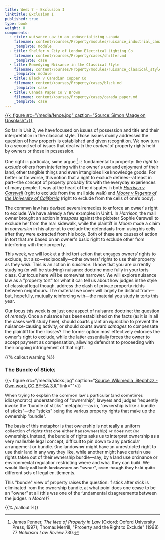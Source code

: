 ```yaml
---
title: Week 7 - Exclusion I
linktitle: Exclusion I
published: true
type: book
weight: 8
components:
  - title: Nuisance Law in an Industrializing Canada
    filename: content/courses/Property/modules/nuisance_industrial_canada.md
    _template: module
  - title: Shelfer v City of London Electrical Lighting Co
    filename: content/courses/Property/cases/shelfer.md
    _template: case
  - title: Remedying Nuisance in the Classical Style
    filename: content/courses/Property/modules/nuisance_classical_style.md
    _template: module
  - title: Black v Canadian Copper Co
    filename: content/courses/Property/cases/black.md
    _template: case
  - title: Canada Paper Co v Brown
    filename: content/courses/Property/cases/canada_paper.md
    _template: case
---
```





[{{< figure src="/media/fence.jpg" caption="Source: Simon Maage on Unsplash">}}](https://unsplash.com/photos/xw-vvvXq3rA)

So far in Unit 2, we have focused on issues of possession and title and their interpretation in the classical style. Those issues mainly addressed the question of how property is established and given recognition. We now turn to a second set of issues that deal with the *content* of property rights held by owners or those in possession. 

One right in particular, some argue,[^exclude] is fundamental to property: the *right to exclude* others from interfering with the owner's use and enjoyment of their land, other tangible things and even intangibles like knowledge goods. For better or for worse, this notion that a right to exclude defines--at least in part--the concept of property probably fits with the everyday experiences of many people. It was at the heart of the disputes in both *[Harrison v Carswell](../week2/#Harrison)* (right to exclude from the mall side walk) and *[Moore v Regents of the University of California](../week3/#Moore)* (right to exclude from the cells of one's body).


The common law has devised several remedies to enforce an owner's right to exclude. We have already a few examples in Unit 1. In *Harrison*, the mall owner brought an action in *trespass* against the picketer Sophie Carswell to exclude her from the mall sidewalk, while the plaintiff in *Moore* made a claim in *conversion* in his attempt to exclude the defendants from using his cells after they were extracted from his body. Both of these are causes of action in tort that are based on an owner's basic right to exclude other from interfering with their property.

This week, we will look at a third tort action that engages owners' rights to exclude, but also—reciprocally—other owners' rights to use their property as they wish. This is an action in *nuisance*. I know that you are currently studying (or will be studying) nuisance doctrine more fully in your torts class. Our focus here will be somewhat narrower. We will explore nuisance law as a "property tort" for what it can tell us about how judges in the style of classical legal thought address the clash of private property rights between neighbours. The material we cover will largely be distinct from—but, hopefully, mutually reinforcing with—the material you study in torts this year.

Our focus this week is on just one aspect of nuisance doctrine: the question of *remedy*. Once a nuisance has been established on the facts (as it is in all the cases we'll study here), should courts grant an *injunction* to prevent the nuisance-causing activity, or should courts award *damages* to compensate the plaintiff for their losses? The former option most effectively enforces the owner's right to exclude, while the latter essentially forces the owner to accept payment as compensation,  allowing defendant to proceeding with their ongoing infringement of that right.


{{% callout warning %}} 

### The Bundle of Sticks

{{< figure src="/media/sticks.jpg" caption="[Source: Wikimedia, Stephhzz - Own work, CC BY-SA 3.0.](https://commons.wikimedia.org/w/index.php?curid=11728347)" link="">}}

When trying to explain the common law's particular (and sometimes idiosyncratic) understanding of "ownership", lawyers and judges frequently invoke the "bundle of sticks" metaphor—as in, "ownership is like a bundle of sticks"—the "sticks" being the various property rights that make up the ownership "bundle". 

The basis of this metaphor is that ownership is not really a uniform collection of rights that one either has (ownership) or does not (no ownership). Instead, the bundle of rights asks us to interpret ownership as a very malleable legal concept, difficult to pin down to any particular arrangement or bundle. One landowner might have an unrestricted right to use their land in any way they like, while another might have certain use rights taken out of their ownership bundle—say, by a land use ordinance or environmental regulation restricting where and what they can build. We would likely call both landowners an "owner", even though they hold quite different sets of legal entitlements. 

This "bundle" view of property raises the question: if stick after stick is eliminated from the ownership bundle, at what point does one cease to be an "owner" at all (this was one of the fundamental disagreements between the judges in *Moore*)? 

{{% /callout %}}

[^exclude]: James Penner, *The Idea of Property in Law* (Oxford: Oxford University Press, 1997); Thomas Merrill, "Property and the Right to Exclude" (1998) 77 *Nebraska Law Review* 730.